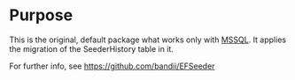 ﻿# Purpose
This is the original, default package what works only with [MSSQL](https://www.nuget.org/packages/Microsoft.EntityFrameworkCore.SqlServer). 
It applies the migration of the SeederHistory table in it.

For further info, see https://github.com/bandii/EFSeeder
